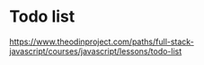 # Todo list

https://www.theodinproject.com/paths/full-stack-javascript/courses/javascript/lessons/todo-list
